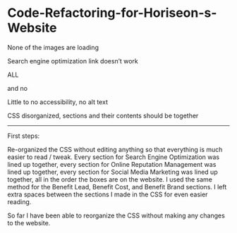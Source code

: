 # Code-Refactoring-for-Horiseon-s-Website

None of the images are loading

Search engine optimization link doesn’t work

ALL <div> and no <section>

Little to no accessibility, no alt text

CSS disorganized, sections and their contents should be together

----

First steps:

Re-organized the CSS without editing anything so that everything is much easier to read / tweak. Every section for Search Engine Optimization was lined up together, every section for Online Reputation Management was lined up together, every section for Social Media Marketing was lined up together, all in the order the boxes are on the website. I used the same method for the Benefit Lead, Benefit Cost, and Benefit Brand sections. I left extra spaces between the sections I made in the CSS for even easier reading.

So far I have been able to reorganize the CSS without making any changes to the website.
